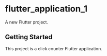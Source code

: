 # flutter_application_1

A new Flutter project.

## Getting Started

This project is a click counter Flutter application.
